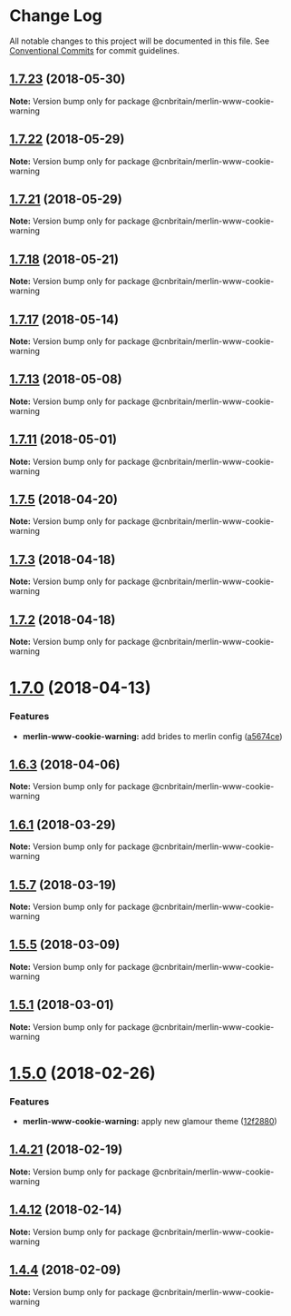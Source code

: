 # Change Log

All notable changes to this project will be documented in this file.
See [Conventional Commits](https://conventionalcommits.org) for commit guidelines.

<a name="1.7.23"></a>
## [1.7.23](https://github.com/cnduk/merlin-www-components/compare/@cnbritain/merlin-www-cookie-warning@1.7.22...@cnbritain/merlin-www-cookie-warning@1.7.23) (2018-05-30)




**Note:** Version bump only for package @cnbritain/merlin-www-cookie-warning

<a name="1.7.22"></a>
## [1.7.22](https://github.com/cnduk/merlin-www-components/compare/@cnbritain/merlin-www-cookie-warning@1.7.21...@cnbritain/merlin-www-cookie-warning@1.7.22) (2018-05-29)




**Note:** Version bump only for package @cnbritain/merlin-www-cookie-warning

<a name="1.7.21"></a>
## [1.7.21](https://github.com/cnduk/merlin-www-components/compare/@cnbritain/merlin-www-cookie-warning@1.7.20...@cnbritain/merlin-www-cookie-warning@1.7.21) (2018-05-29)




**Note:** Version bump only for package @cnbritain/merlin-www-cookie-warning

<a name="1.7.18"></a>
## [1.7.18](https://github.com/cnduk/merlin-www-components/compare/@cnbritain/merlin-www-cookie-warning@1.7.17...@cnbritain/merlin-www-cookie-warning@1.7.18) (2018-05-21)




**Note:** Version bump only for package @cnbritain/merlin-www-cookie-warning

<a name="1.7.17"></a>
## [1.7.17](https://github.com/cnduk/merlin-www-components/compare/@cnbritain/merlin-www-cookie-warning@1.7.16...@cnbritain/merlin-www-cookie-warning@1.7.17) (2018-05-14)




**Note:** Version bump only for package @cnbritain/merlin-www-cookie-warning

<a name="1.7.13"></a>
## [1.7.13](https://github.com/cnduk/merlin-www-components/compare/@cnbritain/merlin-www-cookie-warning@1.7.12...@cnbritain/merlin-www-cookie-warning@1.7.13) (2018-05-08)




**Note:** Version bump only for package @cnbritain/merlin-www-cookie-warning

<a name="1.7.11"></a>
## [1.7.11](https://github.com/cnduk/merlin-www-components/compare/@cnbritain/merlin-www-cookie-warning@1.7.10...@cnbritain/merlin-www-cookie-warning@1.7.11) (2018-05-01)




**Note:** Version bump only for package @cnbritain/merlin-www-cookie-warning

<a name="1.7.5"></a>
## [1.7.5](https://github.com/cnduk/merlin-www-components/compare/@cnbritain/merlin-www-cookie-warning@1.7.4...@cnbritain/merlin-www-cookie-warning@1.7.5) (2018-04-20)




**Note:** Version bump only for package @cnbritain/merlin-www-cookie-warning

<a name="1.7.3"></a>
## [1.7.3](https://github.com/cnduk/merlin-www-components/compare/@cnbritain/merlin-www-cookie-warning@1.7.2...@cnbritain/merlin-www-cookie-warning@1.7.3) (2018-04-18)




**Note:** Version bump only for package @cnbritain/merlin-www-cookie-warning

<a name="1.7.2"></a>
## [1.7.2](https://github.com/cnduk/merlin-www-components/compare/@cnbritain/merlin-www-cookie-warning@1.7.1...@cnbritain/merlin-www-cookie-warning@1.7.2) (2018-04-18)




**Note:** Version bump only for package @cnbritain/merlin-www-cookie-warning

<a name="1.7.0"></a>
# [1.7.0](https://github.com/cnduk/merlin-www-components/compare/@cnbritain/merlin-www-cookie-warning@1.6.3...@cnbritain/merlin-www-cookie-warning@1.7.0) (2018-04-13)


### Features

* **merlin-www-cookie-warning:** add brides to merlin config ([a5674ce](https://github.com/cnduk/merlin-www-components/commit/a5674ce))




<a name="1.6.3"></a>
## [1.6.3](https://github.com/cnduk/merlin-www-components/compare/@cnbritain/merlin-www-cookie-warning@1.6.2...@cnbritain/merlin-www-cookie-warning@1.6.3) (2018-04-06)




**Note:** Version bump only for package @cnbritain/merlin-www-cookie-warning

<a name="1.6.1"></a>
## [1.6.1](https://github.com/cnduk/merlin-www-components/compare/@cnbritain/merlin-www-cookie-warning@1.6.0...@cnbritain/merlin-www-cookie-warning@1.6.1) (2018-03-29)




**Note:** Version bump only for package @cnbritain/merlin-www-cookie-warning

<a name="1.5.7"></a>
## [1.5.7](https://github.com/cnduk/merlin-www-components/compare/@cnbritain/merlin-www-cookie-warning@1.5.6...@cnbritain/merlin-www-cookie-warning@1.5.7) (2018-03-19)




**Note:** Version bump only for package @cnbritain/merlin-www-cookie-warning

<a name="1.5.5"></a>
## [1.5.5](https://github.com/cnduk/merlin-www-components/compare/@cnbritain/merlin-www-cookie-warning@1.5.4...@cnbritain/merlin-www-cookie-warning@1.5.5) (2018-03-09)




**Note:** Version bump only for package @cnbritain/merlin-www-cookie-warning

<a name="1.5.1"></a>
## [1.5.1](https://github.com/cnduk/merlin-www-components/compare/@cnbritain/merlin-www-cookie-warning@1.5.0...@cnbritain/merlin-www-cookie-warning@1.5.1) (2018-03-01)




**Note:** Version bump only for package @cnbritain/merlin-www-cookie-warning

<a name="1.5.0"></a>
# [1.5.0](https://github.com/cnduk/merlin-www-components/compare/@cnbritain/merlin-www-cookie-warning@1.4.26...@cnbritain/merlin-www-cookie-warning@1.5.0) (2018-02-26)


### Features

* **merlin-www-cookie-warning:** apply new glamour theme ([12f2880](https://github.com/cnduk/merlin-www-components/commit/12f2880))




<a name="1.4.21"></a>
## [1.4.21](https://github.com/cnduk/merlin-www-components/compare/@cnbritain/merlin-www-cookie-warning@1.4.20...@cnbritain/merlin-www-cookie-warning@1.4.21) (2018-02-19)




**Note:** Version bump only for package @cnbritain/merlin-www-cookie-warning

<a name="1.4.12"></a>
## [1.4.12](https://github.com/cnduk/merlin-www-components/compare/@cnbritain/merlin-www-cookie-warning@1.4.11...@cnbritain/merlin-www-cookie-warning@1.4.12) (2018-02-14)




**Note:** Version bump only for package @cnbritain/merlin-www-cookie-warning

<a name="1.4.4"></a>
## [1.4.4](https://github.com/cnduk/merlin-www-components/compare/@cnbritain/merlin-www-cookie-warning@1.4.3...@cnbritain/merlin-www-cookie-warning@1.4.4) (2018-02-09)




**Note:** Version bump only for package @cnbritain/merlin-www-cookie-warning
